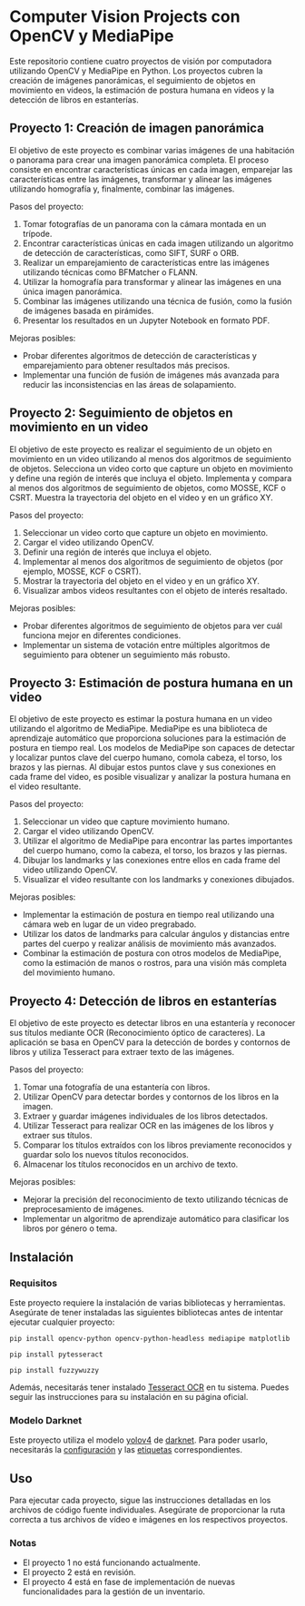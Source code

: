 # Computer Vision Projects con OpenCV y MediaPipe

Este repositorio contiene cuatro proyectos de visión por computadora utilizando OpenCV y MediaPipe en Python. Los proyectos cubren la creación de imágenes panorámicas, el seguimiento de objetos en movimiento en videos, la estimación de postura humana en videos y la detección de libros en estanterías.

## Proyecto 1: Creación de imagen panorámica

El objetivo de este proyecto es combinar varias imágenes de una habitación o panorama para crear una imagen panorámica completa. El proceso consiste en encontrar características únicas en cada imagen, emparejar las características entre las imágenes, transformar y alinear las imágenes utilizando homografía y, finalmente, combinar las imágenes.

Pasos del proyecto:
1. Tomar fotografías de un panorama con la cámara montada en un trípode.
2. Encontrar características únicas en cada imagen utilizando un algoritmo de detección de características, como SIFT, SURF o ORB.
3. Realizar un emparejamiento de características entre las imágenes utilizando técnicas como BFMatcher o FLANN.
4. Utilizar la homografía para transformar y alinear las imágenes en una única imagen panorámica.
5. Combinar las imágenes utilizando una técnica de fusión, como la fusión de imágenes basada en pirámides.
6. Presentar los resultados en un Jupyter Notebook en formato PDF.

Mejoras posibles:
- Probar diferentes algoritmos de detección de características y emparejamiento para obtener resultados más precisos.
- Implementar una función de fusión de imágenes más avanzada para reducir las inconsistencias en las áreas de solapamiento.

## Proyecto 2: Seguimiento de objetos en movimiento en un video

El objetivo de este proyecto es realizar el seguimiento de un objeto en movimiento en un video utilizando al menos dos algoritmos de seguimiento de objetos. Selecciona un video corto que capture un objeto en movimiento y define una región de interés que incluya el objeto. Implementa y compara al menos dos algoritmos de seguimiento de objetos, como MOSSE, KCF o CSRT. Muestra la trayectoria del objeto en el video y en un gráfico XY.

Pasos del proyecto:
1. Seleccionar un video corto que capture un objeto en movimiento.
2. Cargar el video utilizando OpenCV.
3. Definir una región de interés que incluya el objeto.
4. Implementar al menos dos algoritmos de seguimiento de objetos (por ejemplo, MOSSE, KCF o CSRT).
5. Mostrar la trayectoria del objeto en el video y en un gráfico XY.
6. Visualizar ambos videos resultantes con el objeto de interés resaltado.

Mejoras posibles:
- Probar diferentes algoritmos de seguimiento de objetos para ver cuál funciona mejor en diferentes condiciones.
- Implementar un sistema de votación entre múltiples algoritmos de seguimiento para obtener un seguimiento más robusto.

## Proyecto 3: Estimación de postura humana en un video

El objetivo de este proyecto es estimar la postura humana en un video utilizando el algoritmo de MediaPipe. MediaPipe es una biblioteca de aprendizaje automático que proporciona soluciones para la estimación de postura en tiempo real. Los modelos de MediaPipe son capaces de detectar y localizar puntos clave del cuerpo humano, comola cabeza, el torso, los brazos y las piernas. Al dibujar estos puntos clave y sus conexiones en cada frame del video, es posible visualizar y analizar la postura humana en el video resultante.

Pasos del proyecto:
1. Seleccionar un video que capture movimiento humano.
2. Cargar el video utilizando OpenCV.
3. Utilizar el algoritmo de MediaPipe para encontrar las partes importantes del cuerpo humano, como la cabeza, el torso, los brazos y las piernas.
4. Dibujar los landmarks y las conexiones entre ellos en cada frame del video utilizando OpenCV.
5. Visualizar el video resultante con los landmarks y conexiones dibujados.

Mejoras posibles:
- Implementar la estimación de postura en tiempo real utilizando una cámara web en lugar de un video pregrabado.
- Utilizar los datos de landmarks para calcular ángulos y distancias entre partes del cuerpo y realizar análisis de movimiento más avanzados.
- Combinar la estimación de postura con otros modelos de MediaPipe, como la estimación de manos o rostros, para una visión más completa del movimiento humano.

## Proyecto 4: Detección de libros en estanterías

El objetivo de este proyecto es detectar libros en una estantería y reconocer sus títulos mediante OCR (Reconocimiento óptico de caracteres). La aplicación se basa en OpenCV para la detección de bordes y contornos de libros y utiliza Tesseract para extraer texto de las imágenes.

Pasos del proyecto:
1. Tomar una fotografía de una estantería con libros.
2. Utilizar OpenCV para detectar bordes y contornos de los libros en la imagen.
3. Extraer y guardar imágenes individuales de los libros detectados.
4. Utilizar Tesseract para realizar OCR en las imágenes de los libros y extraer sus títulos.
5. Comparar los títulos extraídos con los libros previamente reconocidos y guardar solo los nuevos títulos reconocidos.
6. Almacenar los títulos reconocidos en un archivo de texto.

Mejoras posibles:
- Mejorar la precisión del reconocimiento de texto utilizando técnicas de preprocesamiento de imágenes.
- Implementar un algoritmo de aprendizaje automático para clasificar los libros por género o tema.

## Instalación

### Requisitos

Este proyecto requiere la instalación de varias bibliotecas y herramientas. Asegúrate de tener instaladas las siguientes bibliotecas antes de intentar ejecutar cualquier proyecto:

```
pip install opencv-python opencv-python-headless mediapipe matplotlib

pip install pytesseract

pip install fuzzywuzzy
```

Además, necesitarás tener instalado [Tesseract OCR](https://github.com/tesseract-ocr/tesseract) en tu sistema. Puedes seguir las instrucciones para su instalación en su página oficial.

### Modelo Darknet

Este proyecto utiliza el modelo [yolov4](https://github.com/AlexeyAB/darknet/releases/download/darknet_yolo_v3_optimal/yolov4.weights) de [darknet](https://github.com/AlexeyAB/darknet.git). Para poder usarlo, necesitarás la [configuración](yolov4.cfg) y las [etiquetas](https://github.com/AlexeyAB/darknet/blob/master/data/coco.names) correspondientes.

## Uso

Para ejecutar cada proyecto, sigue las instrucciones detalladas en los archivos de código fuente individuales. Asegúrate de proporcionar la ruta correcta a tus archivos de vídeo e imágenes en los respectivos proyectos.

### Notas

- El proyecto 1 no está funcionando actualmente.
- El proyecto 2 está en revisión.
- El proyecto 4 está en fase de implementación de nuevas funcionalidades para la gestión de un inventario.